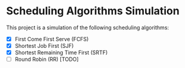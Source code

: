 # Scheduling Algorithms Simulation

This project is a simulation of the following scheduling algorithms:

- [x] First Come First Serve (FCFS)
- [x] Shortest Job First (SJF)
- [x] Shortest Remaining Time First (SRTF)
- [ ] Round Robin (RR) [TODO]
